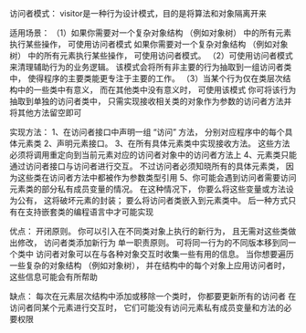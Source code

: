 访问者模式： visitor是一种行为设计模式，目的是将算法和对象隔离开来

适用场景：
（1）如果你需要对一个复杂对象结构 （例如对象树） 中的所有元素执行某些操作， 可使用访问者模式
如果你需要对一个复杂对象结构 （例如对象树） 中的所有元素执行某些操作， 可使用访问者模式。
（2）可使用访问者模式来清理辅助行为的业务逻辑。
该模式会将所有非主要的行为抽取到一组访问者类中， 使得程序的主要类能更专注于主要的工作。
（3）当某个行为仅在类层次结构中的一些类中有意义， 而在其他类中没有意义时， 可使用该模式
你可将该行为抽取到单独的访问者类中， 只需实现接收相关类的对象作为参数的访问者方法并将其他方法留空即可


实现方法：
1、在访问者接口中声明一组 “访问” 方法， 分别对应程序中的每个具体元素类
2、声明元素接口。
3、在所有具体元素类中实现接收方法。 这些方法必须将调用重定向到当前元素对应的访问者对象中的访问者方法上
4、元素类只能通过访问者接口与访问者进行交互。 不过访问者必须知晓所有的具体元素类， 因为这些类在访问者方法中都被作为参数类型引用
5、你可能会遇到访问者需要访问元素类的部分私有成员变量的情况。 在这种情况下， 你要么将这些变量或方法设为公有， 这将破坏元素的封装；
要么将访问者类嵌入到元素类中。 后一种方式只有在支持嵌套类的编程语言中才可能实现


优点：
开闭原则。 你可以引入在不同类对象上执行的新行为， 且无需对这些类做出修改， 访问者类添加新行为
单一职责原则。 可将同一行为的不同版本移到同一个类中
访问者对象可以在与各种对象交互时收集一些有用的信息。 当你想要遍历一些复杂的对象结构 （例如对象树）， 并在结构中的每个对象上应用访问者时， 这些信息可能会有所帮助

缺点：
每次在元素层次结构中添加或移除一个类时， 你都要更新所有的访问者
在访问者同某个元素进行交互时， 它们可能没有访问元素私有成员变量和方法的必要权限